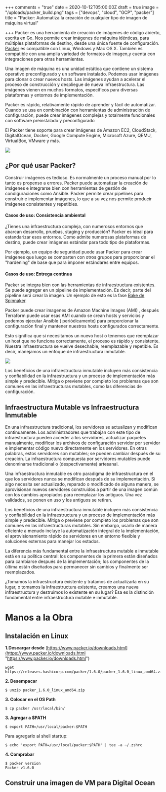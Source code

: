+++
comments = "true"
date = 2020-10-12T05:00:00Z
draft = true
image = "/uploads/packer_build.png"
tags = ["devops", "cloud", "GCP", "packer"]
title = "Packer: Automatiza la creación de cualquier tipo de imagen de máquina virtual"

+++
Packer es una herramienta de creación de imágenes de código abierto, escrita en Go. Nos permite crear imágenes de máquina idénticas,  para múltiples plataformas de destino, desde una única fuente de configuración. [Packer](https://www.packer.io/) es compatible con Linux,  Windows y Mac OS X. También es  compatible con una amplia variedad de formatos de imagen,y cuenta con  integraciones para otras herramientas.

Una imagen de máquina es una unidad estática que contiene un sistema operativo preconfigurado y un software instalado. Podemos usar imágenes para clonar o crear nuevos hosts. Las imágenes ayudan a acelerar el proceso de construcción y despliegue de nueva infraestructura. Las imágenes vienen en muchos formatos, específicos para diversas plataformas y entornos de implementación.

Packer es rápido, relativamente rápido de aprender y fácil de automatizar. Cuando se usa en combinación con herramientas de administración de configuración, puede crear imágenes complejas y totalmente funcionales con software preinstalado y preconfigurado

El Packer tiene soporte para crear imágenes de Amazon EC2, CloudStack, DigitalOcean, Docker, Google Compute Engine, Microsoft Azure, QEMU, VirtualBox, VMware y más.

![](/uploads/packer-workflow.png)

## ¿Por qué usar Packer?

Construir imágenes es tedioso. Es normalmente un proceso manual por lo tanto es propenso a errores. Packer puede automatizar la creación de imágenes e integrarse bien con  herramientas de gestión de condiguraciones como Ansible. Packer  permite crear pipelines para construir e implementar imágenes, lo que a su vez nos permite producir imágenes consistentes y repetibles.

#### Casos de uso: Consistencia ambiental

¿Tienes una infraestructura compleja, con numerosos entornos que abarcan desarrollo, pruebas, staging y producción? Packer es ideal para estandarizar esos entornos. Como admite numerosas plataformas de destino, puede crear imágenes estándar para todo tipo de plataformas.

Por ejemplo,  un equipo de seguridad puede usar Packer para crear imágenes que luego se comparten con otros grupos para proporcionar el "hardening" de base que para imponer estándares entre equipos.

#### Casos de uso: Entrega continua

Packer se integra bien con las herramientas de infraestructura existentes. Se puede agregar en un pipeline de implementación.  Es decir, parte del pipeline será crear la imagen. Un ejemplo de esto es la fase [Bake de Spinnaker](https://galvarado.com.mx/post/despliegue-continuo-con-spinnaker/).

Packer puede crear imagenes de  Amazon Machine Images (AMI) , después Terraform puede usar esas AMI cuando se crean hosts y servicios y podemos ejecutar Ansible ( periódicamente) para proporcionar la configuración final y mantener nuestros hosts configurados correctamente.

Esto significa que si necesitamos un nuevo host o tenemos que reemplazar un host que no funciona correctamente, el proceso es rápido y consistente. Nuestra infraestructura se vuelve desechable, reemplazable y repetible. Es decir, manejamos un enfoque de infraestructura inmutable.

**![](/uploads/flow.png)**

Los beneficios de una infraestructura inmutable incluyen más consistencia y confiabilidad en la infraestructura y un proceso de implementación más simple y predecible. Mitiga o previene por completo los problemas que son comunes en las infraestructuras mutables, como las diferencias de configuración.

## Infraestructura Mutable vs Infraestructura Inmutable

En una infraestructura tradicional, los servidores se actualizan y modifican continuamente. Los  administradores que trabajan con este tipo de infraestructura pueden acceder a los servidores, actualizar paquetes manualmente, modificar los archivos de configuración servidor por servidor e implementar código nuevo directamente en los servidores. En otras palabras, estos servidores son mutables; se pueden cambiar después de su creación. La infraestructura compuesta por servidores mutables puede denominarse tradicional o (despectivamente) artesanal.

Una infraestructura inmutable es otro paradigma de infraestructura en el que los servidores nunca se modifican después de su implementación. Si algo necesita ser actualizado, reparado o modificado de alguna manera, se aprovisionan nuevos servidores construidos a partir de una imagen común con los cambios apropiados para reemplazar los antiguos. Una vez validados, se ponen en uso y los antiguos se retiran.

Los beneficios de una infraestructura inmutable incluyen más consistencia y confiabilidad en la infraestructura y un proceso de implementación más simple y predecible. Mitiga o previene por completo los problemas que son comunes en las infraestructuras mutables. Sin embargo, usarlo de manera eficiente a menudo incluye la automatización integral de la implementación, el aprovisionamiento rápido de servidores en un entorno flexible y soluciones externas para manejar los estados.

La diferencia más fundamental entre la infraestructura mutable e inmutable está en su política central: los componentes de la primera están diseñados para cambiarse después de la implementación; los componentes de la última están diseñados para permanecer sin cambios y finalmente ser reemplazados.

¿Tomamos la infraestructura existente y tratamos de actualizarla en su lugar, o tomamos la infraestructura existente, creamos una nueva infraestructura y destruimos lo existente en su lugar? Esa es la distinción fundamental entre infraestructura mutable e inmutable.

# Manos a la Obra

## Instalación en Linux

**1.Descargar desde** [https://www.packer.io/downloads.html](https://www.packer.io/downloads.html "https://www.packer.io/downloads.html")

    wget https://releases.hashicorp.com/packer/1.6.0/packer_1.6.0_linux_amd64.zip

**2. Desempacar**

    $ unzip packer_1.6.0_linux_amd64.zip

**3. Colocar en el OS Path**

    $ cp packer /usr/local/bin/

**3. Agregar a $PATH**

    $ export PATH=/usr/local/packer:$PATH

Para agregarlo al shell startup:

    $ echo 'export PATH=/usr/local/packer:$PATH' | tee -a ~/.zshrc

**4. Comprobar**

    $ packer version
    Packer v1.6.0

## Construir una imagen de VM para Digital Ocean